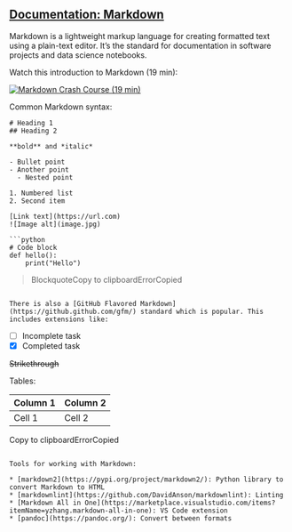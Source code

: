 ## [Documentation: Markdown](#/markdown?id=documentation-markdown)

Markdown is a lightweight markup language for creating formatted text using a plain-text editor. It’s the standard for documentation in software projects and data science notebooks.

Watch this introduction to Markdown (19 min):

[![Markdown Crash Course (19 min)](https://i.ytimg.com/vi_webp/HUBNt18RFbo/sddefault.webp)](https://youtu.be/HUBNt18RFbo)

Common Markdown syntax:

```
# Heading 1
## Heading 2

**bold** and *italic*

- Bullet point
- Another point
  - Nested point

1. Numbered list
2. Second item

[Link text](https://url.com)
![Image alt](image.jpg)

```python
# Code block
def hello():
    print("Hello")
```

> BlockquoteCopy to clipboardErrorCopied
```

There is also a [GitHub Flavored Markdown](https://github.github.com/gfm/) standard which is popular. This includes extensions like:

```
- [ ] Incomplete task
- [x] Completed task

~~Strikethrough~~

Tables:

| Column 1 | Column 2 |
|----------|----------|
| Cell 1   | Cell 2   |
Copy to clipboardErrorCopied
```

Tools for working with Markdown:

* [markdown2](https://pypi.org/project/markdown2/): Python library to convert Markdown to HTML
* [markdownlint](https://github.com/DavidAnson/markdownlint): Linting
* [Markdown All in One](https://marketplace.visualstudio.com/items?itemName=yzhang.markdown-all-in-one): VS Code extension
* [pandoc](https://pandoc.org/): Convert between formats
